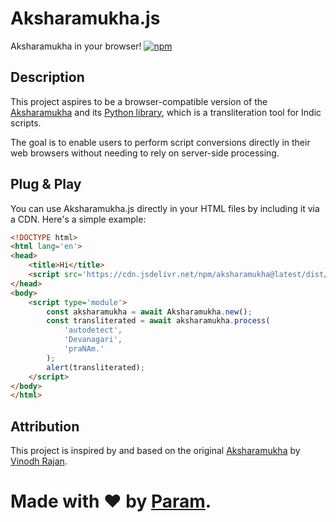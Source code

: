 # Aksharamukha.js
Aksharamukha in your browser!
[![npm](https://img.shields.io/npm/v/aksharamukha)](https://www.npmjs.com/package/aksharamukha)

## Description
This project aspires to be a browser-compatible version of the [Aksharamukha](https://www.aksharamukha.com/) and its [Python library](https://github.com/virtualvinodh/aksharamukha-python), which is a transliteration tool for Indic scripts.

The goal is to enable users to perform script conversions directly in their web browsers without needing to rely on server-side processing.

## Plug & Play
You can use Aksharamukha.js directly in your HTML files by including it via a CDN. Here's a simple example:

```html
<!DOCTYPE html>
<html lang='en'>
<head>
	<title>Hi</title>
	<script src='https://cdn.jsdelivr.net/npm/aksharamukha@latest/dist/index.global.js'></script>
</head>
<body>
	<script type='module'>
		const aksharamukha = await Aksharamukha.new();
		const transliterated = await aksharamukha.process(
			'autodetect',
			'Devanagari',
			'praNAm.'
		);
		alert(transliterated);
	</script>
</body>
</html>
```

## Attribution
This project is inspired by and based on the original [Aksharamukha](https://www.aksharamukha.com/) by [Vinodh Rajan](https://github.com/virtualvinodh).

# Made with ❤️ by [Param](https://www.paramsid.com).